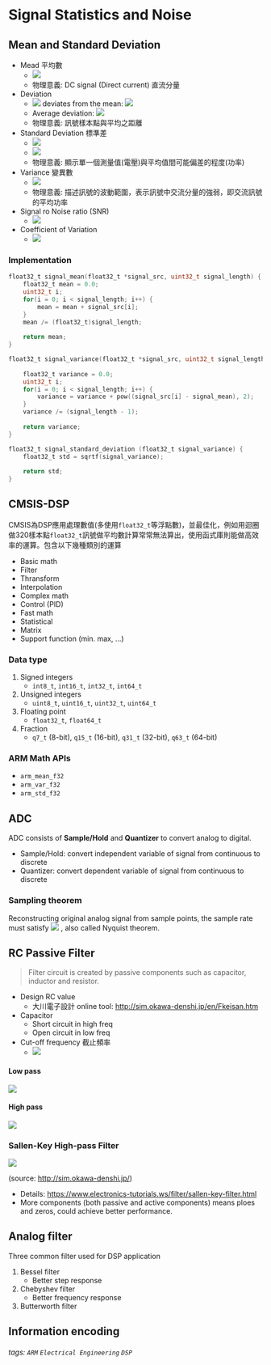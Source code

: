 # Signal Statistics and Noise

<!-- 
<img src="https://latex.codecogs.com/gif.latex?" /> 

<img src="https://render.githubusercontent.com/render/math?math=e^{i \pi} = -1">
-->

<!-- 

<img src="https://render.githubusercontent.com/render/math?math=\LARGE XXX" />

-->



## Mean and Standard Deviation

* Mead 平均數
    * <img src="https://render.githubusercontent.com/render/math?math=\LARGE  \mu = \frac{1}{N}\sum^{N-1}_{i=0}x_i = \frac{x_0 + x_1 + \dots + x_{N-1}}{N}">
    * 物理意義: DC signal (Direct current) 直流分量
* Deviation
    * <img src="https://render.githubusercontent.com/render/math?math=\large i" />  deviates from the mean: <img src="https://render.githubusercontent.com/render/math?math=\large |x_i - \mu|" /> 
    * Average deviation: <img src="https://render.githubusercontent.com/render/math?math=\LARGE \frac{1}{N-1}\sum^{N-1}_{i=0}|x_i - \mu|" /> 
    * 物理意義: 訊號樣本點與平均之距離
* Standard Deviation 標準差
    * <img src="https://render.githubusercontent.com/render/math?math=\large {\color{Red} P} \propto {\color{Orange} V^{{\color{Orange}2}}}" /> 
    * <img src="https://render.githubusercontent.com/render/math?math=\LARGE {\color{Red} \sigma} = R.M.S = \sqrt{\frac{1}{N-1}\sum^{N-1}_{i=0}(x_i - {\color{Orange} \mu})^{\color{Orange} 2}}" /> 
    * 物理意義: 顯示單一個測量值(電壓)與平均值間可能偏差的程度(功率)
* Variance 變異數
    * <img src="https://render.githubusercontent.com/render/math?math=\LARGE {\color{Red} \sigma^{\color{Red}2}}$ = $\frac{1}{N-1}\sum^{N-1}_{i=0}(x_i - {\color{Orange} \mu})^{\color{Orange} 2}" /> 
    * 物理意義: 描述訊號的波動範圍，表示訊號中交流分量的強弱，即交流訊號的平均功率
* Signal ro Noise ratio (SNR)
    * <img src="https://render.githubusercontent.com/render/math?math=\LARGE SNR = \frac{\mu}{\sigma}" /> 
* Coefficient of Variation
    * <img src="https://render.githubusercontent.com/render/math?math=\LARGE CV = \frac{\mu}{\sigma} \times 100" /> 

### Implementation

```c
float32_t signal_mean(float32_t *signal_src, uint32_t signal_length) {
    float32_t mean = 0.0;
    uint32_t i;
    for(i = 0; i < signal_length; i++) {
        mean = mean + signal_src[i];
    }
    mean /= (float32_t)signal_length;
    
    return mean;
}
```

```c
float32_t signal_variance(float32_t *signal_src, uint32_t signal_length, float32_t signal_mean) {
    
    float32_t variance = 0.0;
    uint32_t i;
    for(i = 0; i < signal_length; i++) {
        variance = variance + pow((signal_src[i] - signal_mean), 2);
    }
    variance /= (signal_length - 1);
    
    return variance;
}
```
```c
float32_t signal_standard_deviation (float32_t signal_variance) {
    float32_t std = sqrtf(signal_variance);
    
    return std;
}
```


## CMSIS-DSP

CMSIS為DSP應用處理數值(多使用`float32_t`等浮點數)，並最佳化，例如用迴圈做320樣本點`float32_t`訊號做平均數計算常常無法算出，使用函式庫則能做高效率的運算。包含以下幾種類別的運算
* Basic math
* Filter 
* Thransform
* Interpolation
* Complex math
* Control (PID)
* Fast math 
* Statistical
* Matrix
* Support function (min. max, ...)

### Data type

1. Signed integers
    * `int8_t`, `int16_t`, `int32_t`, `int64_t`
2. Unsigned integers
    * `uint8_t`, `uint16_t`, `uint32_t`, `uint64_t`
3. Floating point
    * `float32_t`, `float64_t`
4. Fraction
    * `q7_t` (8-bit), `q15_t` (16-bit), `q31_t` (32-bit), `q63_t` (64-bit)


### ARM Math APIs

* `arm_mean_f32`
* `arm_var_f32`
* `arm_std_f32`


## ADC

ADC consists of **Sample/Hold** and **Quantizer** to convert analog to digital.
* Sample/Hold: convert independent variable of signal from continuous to discrete 
* Quantizer: convert dependent variable of signal from continuous to discrete

### Sampling theorem

Reconstructing original analog signal from sample points, the sample rate must satisfy <img src="https://render.githubusercontent.com/render/math?math=\large f_s \geq 2f_{max}" /> , also called Nyquist theorem.





## RC Passive Filter

> Filter circuit is created by passive components such as capacitor, inductor and resistor.

* Design RC value
   * 大川電子設計 online tool: http://sim.okawa-denshi.jp/en/Fkeisan.htm
* Capacitor
    * Short circuit in high freq
    * Open circuit in low freq
* Cut-off frequency 截止頻率
    * <img src="https://render.githubusercontent.com/render/math?math=\large f_{c} = \frac{1}{2 \pi RC}" />



#### Low pass 

![](https://i.imgur.com/x78F13J.png)




#### High pass 

![](https://i.imgur.com/nBDOCG1.png)


### Sallen-Key High-pass Filter 

![](https://i.imgur.com/huHZH9t.png)


(source: http://sim.okawa-denshi.jp/)
* Details: https://www.electronics-tutorials.ws/filter/sallen-key-filter.html
* More components (both passive and active components) means ploes and zeros, could achieve better performance.

 

## Analog filter

Three common filter used for DSP application

1. Bessel filter
    * Better step response
3. Chebyshev filter
    * Better frequency response
5. Butterworth filter

## Information encoding




















###### tags: `ARM` `Electrical Engineering` `DSP`
